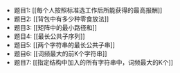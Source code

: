 - 题目1: [[每个人按照标准选工作后所能获得的最高报酬]]
- 题目2: [[背包中有多少种零食放法]]
- 题目3: [[矩阵中的最小路径和]]
- 题目4: [[最长公共子序列]] 
- 题目5: [[两个字符串的最长公共子串]]
- 题目6: [[词频最大的前K个字符串]]
- 题目7: [[指定结构中加入的所有字符串中，词频最大的K个]]
